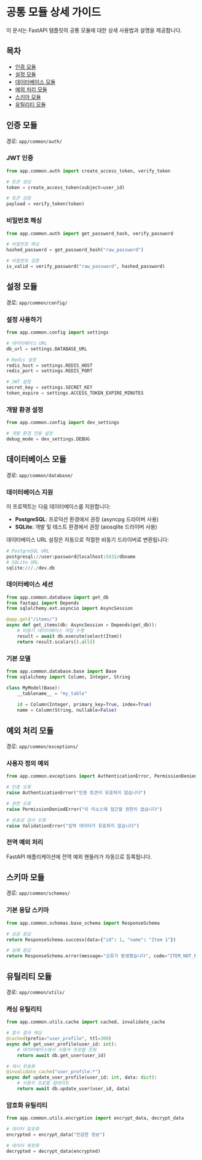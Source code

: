 # 공통 모듈 상세 가이드

이 문서는 FastAPI 템플릿의 공통 모듈에 대한 상세 사용법과 설명을 제공합니다.

## 목차

- [인증 모듈](#인증-모듈)
- [설정 모듈](#설정-모듈)
- [데이터베이스 모듈](#데이터베이스-모듈)
- [예외 처리 모듈](#예외-처리-모듈)
- [스키마 모듈](#스키마-모듈)
- [유틸리티 모듈](#유틸리티-모듈)

## 인증 모듈

경로: `app/common/auth/`

### JWT 인증

```python
from app.common.auth import create_access_token, verify_token

# 토큰 생성
token = create_access_token(subject=user_id)

# 토큰 검증
payload = verify_token(token)
```

### 비밀번호 해싱

```python
from app.common.auth import get_password_hash, verify_password

# 비밀번호 해싱
hashed_password = get_password_hash("raw_password")

# 비밀번호 검증
is_valid = verify_password("raw_password", hashed_password)
```

## 설정 모듈

경로: `app/common/config/`

### 설정 사용하기

```python
from app.common.config import settings

# 데이터베이스 URL
db_url = settings.DATABASE_URL

# Redis 설정
redis_host = settings.REDIS_HOST
redis_port = settings.REDIS_PORT

# JWT 설정
secret_key = settings.SECRET_KEY
token_expire = settings.ACCESS_TOKEN_EXPIRE_MINUTES
```

### 개발 환경 설정

```python
from app.common.config import dev_settings

# 개발 환경 전용 설정
debug_mode = dev_settings.DEBUG
```

## 데이터베이스 모듈

경로: `app/common/database/`

### 데이터베이스 지원

이 프로젝트는 다음 데이터베이스를 지원합니다:

- **PostgreSQL**: 프로덕션 환경에서 권장 (asyncpg 드라이버 사용)
- **SQLite**: 개발 및 테스트 환경에서 권장 (aiosqlite 드라이버 사용)

데이터베이스 URL 설정은 자동으로 적절한 비동기 드라이버로 변환됩니다:

```python
# PostgreSQL URL
postgresql://user:password@localhost:5432/dbname
# SQLite URL
sqlite:///./dev.db
```

### 데이터베이스 세션

```python
from app.common.database import get_db
from fastapi import Depends
from sqlalchemy.ext.asyncio import AsyncSession

@app.get("/items/")
async def get_items(db: AsyncSession = Depends(get_db)):
    # 비동기 데이터베이스 작업 수행
    result = await db.execute(select(Item))
    return result.scalars().all()
```

### 기본 모델

```python
from app.common.database.base import Base
from sqlalchemy import Column, Integer, String

class MyModel(Base):
    __tablename__ = "my_table"
    
    id = Column(Integer, primary_key=True, index=True)
    name = Column(String, nullable=False)
```

## 예외 처리 모듈

경로: `app/common/exceptions/`

### 사용자 정의 예외

```python
from app.common.exceptions import AuthenticationError, PermissionDeniedError, ValidationError

# 인증 오류
raise AuthenticationError("인증 토큰이 유효하지 않습니다")

# 권한 오류
raise PermissionDeniedError("이 리소스에 접근할 권한이 없습니다")

# 유효성 검사 오류
raise ValidationError("입력 데이터가 유효하지 않습니다")
```

### 전역 예외 처리

FastAPI 애플리케이션에 전역 예외 핸들러가 자동으로 등록됩니다.

## 스키마 모듈

경로: `app/common/schemas/`

### 기본 응답 스키마

```python
from app.common.schemas.base_schema import ResponseSchema

# 성공 응답
return ResponseSchema.success(data={"id": 1, "name": "Item 1"})

# 실패 응답
return ResponseSchema.error(message="오류가 발생했습니다", code="ITEM_NOT_FOUND")
```

## 유틸리티 모듈

경로: `app/common/utils/`

### 캐싱 유틸리티

```python
from app.common.utils.cache import cached, invalidate_cache

# 함수 결과 캐싱
@cached(prefix="user_profile", ttl=300)
async def get_user_profile(user_id: int):
    # 데이터베이스에서 사용자 프로필 조회
    return await db.get_user(user_id)

# 캐시 무효화
@invalidate_cache("user_profile:*")
async def update_user_profile(user_id: int, data: dict):
    # 사용자 프로필 업데이트
    return await db.update_user(user_id, data)
```

### 암호화 유틸리티

```python
from app.common.utils.encryption import encrypt_data, decrypt_data

# 데이터 암호화
encrypted = encrypt_data("민감한 정보")

# 데이터 복호화
decrypted = decrypt_data(encrypted)
```
